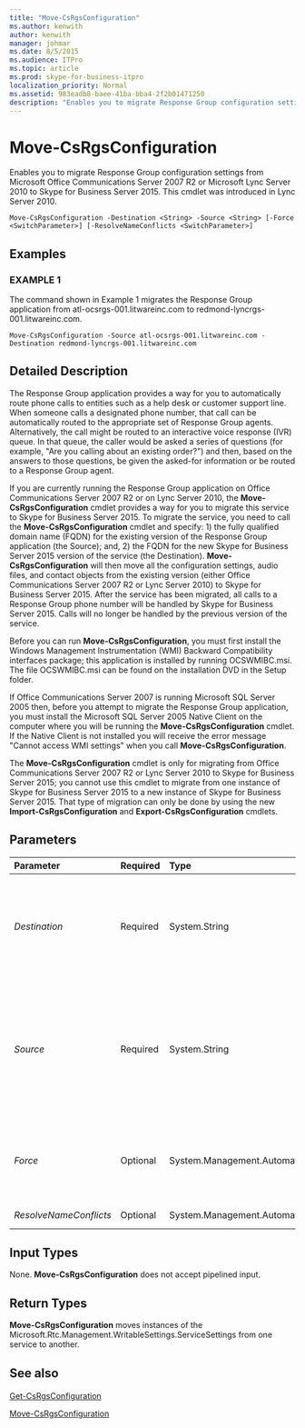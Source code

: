 ```yaml
---
title: "Move-CsRgsConfiguration"
ms.author: kenwith
author: kenwith
manager: johmar
ms.date: 8/5/2015
ms.audience: ITPro
ms.topic: article
ms.prod: skype-for-business-itpro
localization_priority: Normal
ms.assetid: 983eadb8-baee-41ba-bba4-2f2b01471250
description: "Enables you to migrate Response Group configuration settings from Microsoft Office Communications Server 2007 R2 or Microsoft Lync Server 2010 to Skype for Business Server 2015. This cmdlet was introduced in Lync Server 2010."
---
```


# Move-CsRgsConfiguration
 
Enables you to migrate Response Group configuration settings from Microsoft Office Communications Server 2007 R2 or Microsoft Lync Server 2010 to Skype for Business Server 2015. This cmdlet was introduced in Lync Server 2010.
  
```
Move-CsRgsConfiguration -Destination <String> -Source <String> [-Force <SwitchParameter>] [-ResolveNameConflicts <SwitchParameter>]

```

## Examples

### EXAMPLE 1

The command shown in Example 1 migrates the Response Group application from atl-ocsrgs-001.litwareinc.com to redmond-lyncrgs-001.litwareinc.com.
  
```
Move-CsRgsConfiguration -Source atl-ocsrgs-001.litwareinc.com -Destination redmond-lyncrgs-001.litwareinc.com 
```

## Detailed Description

The Response Group application provides a way for you to automatically route phone calls to entities such as a help desk or customer support line. When someone calls a designated phone number, that call can be automatically routed to the appropriate set of Response Group agents. Alternatively, the call might be routed to an interactive voice response (IVR) queue. In that queue, the caller would be asked a series of questions (for example, "Are you calling about an existing order?") and then, based on the answers to those questions, be given the asked-for information or be routed to a Response Group agent.
  
If you are currently running the Response Group application on Office Communications Server 2007 R2 or on Lync Server 2010, the **Move-CsRgsConfiguration** cmdlet provides a way for you to migrate this service to Skype for Business Server 2015. To migrate the service, you need to call the **Move-CsRgsConfiguration** cmdlet and specify: 1) the fully qualified domain name (FQDN) for the existing version of the Response Group application (the Source); and, 2) the FQDN for the new Skype for Business Server 2015 version of the service (the Destination). **Move-CsRgsConfiguration** will then move all the configuration settings, audio files, and contact objects from the existing version (either Office Communications Server 2007 R2 or Lync Server 2010) to Skype for Business Server 2015. After the service has been migrated, all calls to a Response Group phone number will be handled by Skype for Business Server 2015. Calls will no longer be handled by the previous version of the service.
  
Before you can run **Move-CsRgsConfiguration**, you must first install the Windows Management Instrumentation (WMI) Backward Compatibility interfaces package; this application is installed by running OCSWMIBC.msi. The file OCSWMIBC.msi can be found on the installation DVD in the Setup folder.
  
If Office Communications Server 2007 is running Microsoft SQL Server 2005 then, before you attempt to migrate the Response Group application, you must install the Microsoft SQL Server 2005 Native Client on the computer where you will be running the **Move-CsRgsConfiguration** cmdlet. If the Native Client is not installed you will receive the error message "Cannot access WMI settings" when you call **Move-CsRgsConfiguration**.
  
The **Move-CsRgsConfiguration** cmdlet is only for migrating from Office Communications Server 2007 R2 or Lync Server 2010 to Skype for Business Server 2015; you cannot use this cmdlet to migrate from one instance of Skype for Business Server 2015 to a new instance of Skype for Business Server 2015. That type of migration can only be done by using the new **Import-CsRgsConfiguration** and **Export-CsRgsConfiguration** cmdlets.
  
## Parameters

|**Parameter**|**Required**|**Type**|**Description**|
|:-----|:-----|:-----|:-----|
| _Destination_ <br/> |Required  <br/> |System.String  <br/> |FQDN of the computer where the Skype for Business Server Response Group application is to be hosted (the "copy to" location).  <br/> |
| _Source_ <br/> |Required  <br/> |System.String  <br/> |FQDN of the pool where the Office Communications Server 2007 R2 or Lync Server 2010Response Group application is currently hosted (the "copy from" location).  <br/> |
| _Force_ <br/> |Optional  <br/> |System.Management.Automation.SwitchParameter  <br/> |Suppresses the display of any non-fatal error message that might occur when running the command.  <br/> |
| _ResolveNameConflicts_ <br/> |Optional  <br/> |System.Management.Automation.SwitchParameter  <br/> |PARAMVALUE: SwitchParameter  <br/> |
   
## Input Types

None. **Move-CsRgsConfiguration** does not accept pipelined input.
  
## Return Types

 **Move-CsRgsConfiguration** moves instances of the Microsoft.Rtc.Management.WritableSettings.ServiceSettings from one service to another.
  
## See also

#### 

[Get-CsRgsConfiguration](get-csrgsconfiguration.md)
  
[Move-CsRgsConfiguration](move-csrgsconfiguration.md)

